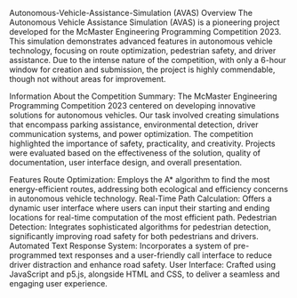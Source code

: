 Autonomous-Vehicle-Assistance-Simulation (AVAS)
Overview
The Autonomous Vehicle Assistance Simulation (AVAS) is a pioneering project developed for the McMaster Engineering Programming Competition 2023. This simulation demonstrates advanced features in autonomous vehicle technology, focusing on route optimization, pedestrian safety, and driver assistance. Due to the intense nature of the competition, with only a 6-hour window for creation and submission, the project is highly commendable, though not without areas for improvement.

Information About the Competition
Summary: The McMaster Engineering Programming Competition 2023 centered on developing innovative solutions for autonomous vehicles. Our task involved creating simulations that encompass parking assistance, environmental detection, driver communication systems, and power optimization. The competition highlighted the importance of safety, practicality, and creativity. Projects were evaluated based on the effectiveness of the solution, quality of documentation, user interface design, and overall presentation.

Features
Route Optimization: Employs the A* algorithm to find the most energy-efficient routes, addressing both ecological and efficiency concerns in autonomous vehicle technology.
Real-Time Path Calculation: Offers a dynamic user interface where users can input their starting and ending locations for real-time computation of the most efficient path.
Pedestrian Detection: Integrates sophisticated algorithms for pedestrian detection, significantly improving road safety for both pedestrians and drivers.
Automated Text Response System: Incorporates a system of pre-programmed text responses and a user-friendly call interface to reduce driver distraction and enhance road safety.
User Interface: Crafted using JavaScript and p5.js, alongside HTML and CSS, to deliver a seamless and engaging user experience.
